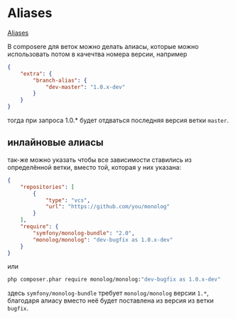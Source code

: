 # Aliases

[Aliases](https://getcomposer.org/doc/articles/aliases.md)

В composere для веток можно делать алиасы, которые можно использовать потом в качечтва номера версии, например
```json
{
    "extra": {
        "branch-alias": {
            "dev-master": "1.0.x-dev"
        }
    }
}
```
тогда при запроса 1.0.* будет отдваться последняя версия ветки `master`.

## инлайновые алиасы

так-же можно указать чтобы все зависимости ставились из определённой ветки, вместо той, которая у них указана:
```json
{
    "repositories": [
        {
            "type": "vcs",
            "url": "https://github.com/you/monolog"
        }
    ],
    "require": {
        "symfony/monolog-bundle": "2.0",
        "monolog/monolog": "dev-bugfix as 1.0.x-dev"
    }
}
```
или
```bash
php composer.phar require monolog/monolog:"dev-bugfix as 1.0.x-dev"
```
здесь `symfony/monolog-bundle` требует `monolog/monolog` версии `1.*`, благодаря алиасу вместо неё будет поставлена из версия из ветки `bugfix`.
